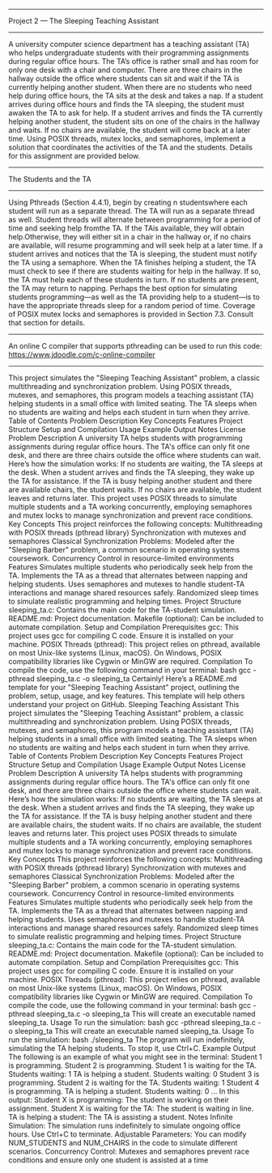 **************************************************************
Project 2 — The Sleeping Teaching Assistant
**************************************************************
A university computer science department has a teaching assistant (TA) who
helps undergraduate students with their programming assignments during
regular office hours. The TA’s office is rather small and has room for only one
desk with a chair and computer. There are three chairs in the hallway outside
the office where students can sit and wait if the TA is currently helping another
student. When there are no students who need help during office hours, the
TA sits at the desk and takes a nap. If a student arrives during office hours
and finds the TA sleeping, the student must awaken the TA to ask for help. If a
student arrives and finds the TA currently helping another student, the student
sits on one of the chairs in the hallway and waits. If no chairs are available, the
student will come back at a later time.
Using POSIX threads, mutex locks, and semaphores, implement a solution
that coordinates the activities of the TA and the students. Details for this
assignment are provided below.

**************************************************************
The Students and the TA
**************************************************************
Using Pthreads (Section 4.4.1), begin by creating n studentswhere each student
will run as a separate thread. The TA will run as a separate thread as well.
Student threads will alternate between programming for a period of time and
seeking help fromthe TA. If the TAis available, they will obtain help.Otherwise,
they will either sit in a chair in the hallway or, if no chairs are available, will
resume programming and will seek help at a later time. If a student arrives
and notices that the TA is sleeping, the student must notify the TA using a
semaphore. When the TA finishes helping a student, the TA must check to see
if there are students waiting for help in the hallway. If so, the TA must help
each of these students in turn. If no students are present, the TA may return to
napping.
Perhaps the best option for simulating students programming—as well as
the TA providing help to a student—is to have the appropriate threads sleep
for a random period of time.
Coverage of POSIX mutex locks and semaphores is provided in Section 7.3.
Consult that section for details.

**************************************************************
An online C compiler that supports pthreading can be used to run this code: https://www.jdoodle.com/c-online-compiler
**************************************************************

This project simulates the "Sleeping Teaching Assistant" problem, a classic multithreading and synchronization problem. Using POSIX threads, mutexes, and semaphores, this program models a teaching assistant (TA) helping students in a small office with limited seating. The TA sleeps when no students are waiting and helps each student in turn when they arrive.
Table of Contents
    Problem Description
    Key Concepts
    Features
    Project Structure
    Setup and Compilation
    Usage
    Example Output
    Notes
    License
Problem Description
A university TA helps students with programming assignments during regular office hours. The TA's office can only fit one desk, and there are three chairs outside the office where students can wait. Here’s how the simulation works:
    If no students are waiting, the TA sleeps at the desk.
    When a student arrives and finds the TA sleeping, they wake up the TA for assistance.
    If the TA is busy helping another student and there are available chairs, the student waits.
    If no chairs are available, the student leaves and returns later.
This project uses POSIX threads to simulate multiple students and a TA working concurrently, employing semaphores and mutex locks to manage synchronization and prevent race conditions.
Key Concepts
This project reinforces the following concepts:
    Multithreading with POSIX threads (pthread library)
    Synchronization with mutexes and semaphores
    Classical Synchronization Problems: Modeled after the "Sleeping Barber" problem, a common scenario in operating systems coursework.
    Concurrency Control in resource-limited environments
Features
    Simulates multiple students who periodically seek help from the TA.
    Implements the TA as a thread that alternates between napping and helping students.
    Uses semaphores and mutexes to handle student-TA interactions and manage shared resources safely.
    Randomized sleep times to simulate realistic programming and helping times.
Project Structure
    sleeping_ta.c: Contains the main code for the TA-student simulation.
    README.md: Project documentation.
    Makefile (optional): Can be included to automate compilation.
Setup and Compilation
Prerequisites
    gcc: This project uses gcc for compiling C code. Ensure it is installed on your machine.
    POSIX Threads (pthread): This project relies on pthread, available on most Unix-like systems (Linux, macOS). On Windows, POSIX compatibility libraries like Cygwin or MinGW are required.
Compilation
To compile the code, use the following command in your terminal:
bash
gcc -pthread sleeping_ta.c -o sleeping_ta
Certainly! Here’s a README.md template for your "Sleeping Teaching Assistant" project, outlining the problem, setup, usage, and key features. This template will help others understand your project on GitHub.
Sleeping Teaching Assistant
This project simulates the "Sleeping Teaching Assistant" problem, a classic multithreading and synchronization problem. Using POSIX threads, mutexes, and semaphores, this program models a teaching assistant (TA) helping students in a small office with limited seating. The TA sleeps when no students are waiting and helps each student in turn when they arrive.
Table of Contents
    Problem Description
    Key Concepts
    Features
    Project Structure
    Setup and Compilation
    Usage
    Example Output
    Notes
    License
Problem Description
A university TA helps students with programming assignments during regular office hours. The TA's office can only fit one desk, and there are three chairs outside the office where students can wait. Here’s how the simulation works:
    If no students are waiting, the TA sleeps at the desk.
    When a student arrives and finds the TA sleeping, they wake up the TA for assistance.
    If the TA is busy helping another student and there are available chairs, the student waits.
    If no chairs are available, the student leaves and returns later.
This project uses POSIX threads to simulate multiple students and a TA working concurrently, employing semaphores and mutex locks to manage synchronization and prevent race conditions.
Key Concepts
This project reinforces the following concepts:
    Multithreading with POSIX threads (pthread library)
    Synchronization with mutexes and semaphores
    Classical Synchronization Problems: Modeled after the "Sleeping Barber" problem, a common scenario in operating systems coursework.
    Concurrency Control in resource-limited environments
Features
    Simulates multiple students who periodically seek help from the TA.
    Implements the TA as a thread that alternates between napping and helping students.
    Uses semaphores and mutexes to handle student-TA interactions and manage shared resources safely.
    Randomized sleep times to simulate realistic programming and helping times.
Project Structure
    sleeping_ta.c: Contains the main code for the TA-student simulation.
    README.md: Project documentation.
    Makefile (optional): Can be included to automate compilation.
Setup and Compilation
Prerequisites
    gcc: This project uses gcc for compiling C code. Ensure it is installed on your machine.
    POSIX Threads (pthread): This project relies on pthread, available on most Unix-like systems (Linux, macOS). On Windows, POSIX compatibility libraries like Cygwin or MinGW are required.
Compilation
To compile the code, use the following command in your terminal:
bash
gcc -pthread sleeping_ta.c -o sleeping_ta
This will create an executable named sleeping_ta.
Usage
To run the simulation:
bash
gcc -pthread sleeping_ta.c -o sleeping_ta
This will create an executable named sleeping_ta.
Usage
To run the simulation:
bash
./sleeping_ta
The program will run indefinitely, simulating the TA helping students. 
To stop it, use Ctrl+C.
Example Output
The following is an example of what you might see in the terminal:
Student 1 is programming.
Student 2 is programming.
Student 1 is waiting for the TA. Students waiting: 1
TA is helping a student. Students waiting: 0
Student 3 is programming.
Student 2 is waiting for the TA. Students waiting: 1
Student 4 is programming.
TA is helping a student. Students waiting: 0
...
In this output:
    Student X is programming: The student is working on their assignment.
    Student X is waiting for the TA: The student is waiting in line.
    TA is helping a student: The TA is assisting a student.
Notes
    Infinite Simulation: The simulation runs indefinitely to simulate ongoing office hours. Use Ctrl+C to terminate.
    Adjustable Parameters: You can modify NUM_STUDENTS and NUM_CHAIRS in the code to simulate different scenarios.
    Concurrency Control: Mutexes and semaphores prevent race conditions and ensure only one student is assisted at a time
